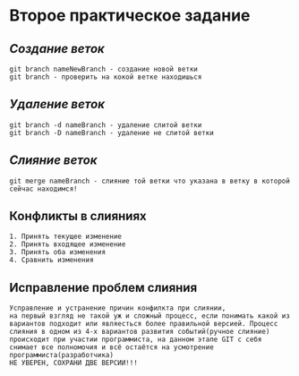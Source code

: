 # **Второе практическое задание**

## *Создание веток*
    git branch nameNewBranch - создание новой ветки 
    git branch - проверить на кокой ветке находишься

 ## *Удаление веток*
    git branch -d nameBranch - удаление слитой ветки
    git branch -D nameBranch - удаление не слитой ветки

## *Слияние веток*
    git merge nameBranch - слияние той ветки что указана в ветку в которой сейчас находимся!

## Конфликты в слияниях
    1. Принять текущее изменение
    2. Принять входящее изменение 
    3. Принять оба изменения
    4. Сравнить изменения

## Исправление проблем слияния
    Усправление и устранение причин конфилкта при слиянии, 
    на первый взгляд не такой уж и сложный процесс, если понимать какой из вариантов подходит или являесться более правильной версией. Процесс слияния в одном из 4-х вариантов развития событий(ручное слияние) происходит при участии программиста, на данном этапе GIT с себя снимает все полномочия и всё остаётся на усмотрение программиста(разработчика) 
    НЕ УВЕРЕН, СОХРАНИ ДВЕ ВЕРСИИ!!!
